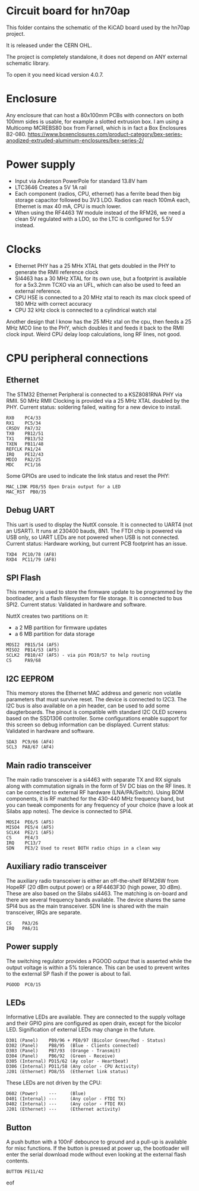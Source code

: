 Circuit board for hn70ap
========================

This folder contains the schematic of the KiCAD board used by the hn70ap
project.

It is released under the CERN OHL.

The project is completely standalone, it does not depend on ANY external
schematic library.

To open it you need kicad version 4.0.7.

Enclosure
=========
Any enclosure that can host a 80x100mm PCBs with connectors on both 100mm
sides is usable, for example a slotted extrusion box. I am using a
Multicomp MCREBS80 box from Farnell, which is in fact a Box Enclosures B2-080.
https://www.boxenclosures.com/product-category/bex-series-anodized-extruded-aluminum-enclosures/bex-series-2/


Power supply
============
 * Input via Anderson PowerPole for standard 13.8V ham
 * LTC3646 Creates a 5V 1A rail
 * Each component (radios, CPU, ethernet) has a ferrite bead then big storage
capacitor followed bu 3V3 LDO. Radios can reach 100mA each, Ethernet is max
40 mA, CPU is much lower.
 * When using the RF4463 1W module instead of the RFM26, we need a clean 5V
regulated with a LDO, so the LTC is configured for 5.5V instead.
 
Clocks
======
 * Ethernet PHY has a 25 MHx XTAL that gets doubled in the PHY to generate the
RMII reference clock
 * SI4463 has a 30 MHz XTAL for its own use, but a footprint is available for a
5x3.2mm TCXO via an UFL, which can also be used to feed an external reference.
 * CPU HSE is connected to a 20 MHz xtal to reach its max clock speed of 180 MHz
with correct accuracy
 * CPU 32 kHz clock is connected to a cylindrical watch xtal

Another design that I know has the 25 MHz xtal on the cpu, then feeds a 25 MHz
MCO line to the PHY, which doubles it and feeds it back to the RMII clock input.
Weird CPU delay loop calculations, long RF lines, not good.

CPU peripheral connections
==========================

Ethernet
--------

The STM32 Ethernet Peripheral is connected to a KSZ8081RNA PHY via RMII. 50 MHz
RMII Clocking is provided via a 25 MHz XTAL doubled by the PHY. Current status:
soldering failed, waiting for a new device to install.

```
RX0    PC4/33
RX1    PC5/34
CRSDV  PA7/32
TX0    PB12/51
TX1    PB13/52
TXEN   PB11/48
REFCLK PA1/24
IRQ    PE12/43
MDIO   PA2/25
MDC    PC1/16
```

Some GPIOs are used to indicate the link status and reset the PHY:

```
MAC_LINK PD8/55 Open Drain output for a LED
MAC_RST  PB0/35
```

Debug UART
----------
This uart is used to display the NuttX console. It is connected to UART4 (not an
USART). It runs at 230400 bauds, 8N1. The FTDI chip is powered via USB only, so
UART LEDs are not powered when USB is not connected. Current status: Hardware
working, but current PCB footprint has an issue.

```
TXD4  PC10/78 (AF8)
RXD4  PC11/79 (AF8)
```

SPI Flash
---------
This memory is used to store the firmware update to be programmed by the
bootloader, and a flash filesystem for file storage. It is connected to bus
SPI2. Current status: Validated in hardware and software.

NuttX creates two partitions on it:
* a 2 MB partition for firmware updates
* a 6 MB partition for data storage

```
MOSI2  PB15/54 (AF5)
MISO2  PB14/53 (AF5)
SCLK2  PB10/47 (AF5) - via pin PD10/57 to help routing
CS     PA9/68
```

I2C EEPROM
----------
This memory stores the Ethernet MAC address and generic non volatile parameters
that must survive reset. The device is connected to I2C3. The I2C bus is also
available on a pin header, can be used to add some daugterboards. The pinout is
compatible with standard I2C OLED screens based on the SSD1306 controller. Some
configurations enable support for this screen so debug information can be
displayed. Current status: Validated in hardware and software.

```
SDA3  PC9/66 (AF4)
SCL3  PA8/67 (AF4)
```

Main radio transceiver
----------------------
The main radio transceiver is a si4463 with separate TX and RX signals along
with commutation signals in the form of 5V DC bias on the RF lines. It can be
connected to external RF hardware (LNA/PA/Switch). Using BOM components, it is
RF matched for the 430-440 MHz frequency band, but you can tweak components for
any frequency of your choice (have a look at Silabs app notes). The device is
connected to SPI4.

```
MOSI4  PE6/5 (AF5)
MISO4  PE5/4 (AF5)
SCLK4  PE2/1 (AF5)
CS     PE4/3
IRQ    PC13/7
SDN    PE3/2 Used to reset BOTH radio chips in a clean way
```

Auxiliary radio transceiver
---------------------------
The auxiliary radio transceiver is either an off-the-shelf RFM26W from HopeRF
(20 dBm output power) or a RF4463F30 (high power, 30 dBm). These are also based
on the Silabs si4463. The matching is on-board and there are several frequency
bands available. The device shares the same SPI4 bus as the main transceiver.
SDN line is shared with the main transceiver, IRQs are separate.

```
CS    PA3/26
IRQ   PA6/31
```

Power supply
------------
The switching regulator provides a PGOOD output that is asserted while the
output voltage is within a 5% tolerance. This can be used to prevent writes to
the external SP flash if the power is about to fail.

```
PGOOD  PC0/15
```

LEDs
----
Informative LEDs are available. They are connected to the supply voltage and
their GPIO pins are configured as open drain, except for the bicolor LED.
Signification of external LEDs may change in the future.

```
D301 (Panel)    PB9/96 + PE0/97 (Bicolor Green/Red - Status)
D302 (Panel)    PB8/95  (Blue - Clients connected)
D303 (Panel)    PB7/93  (Orange - Transmit)
D304 (Panel)    PB6/92  (Green - Receive)
D305 (Internal) PD15/62 (Ay color - Heartbeat)
D306 (Internal) PD11/58 (Any color - CPU Activity)
J201 (Ethernet) PD8/55  (Ethernet link status)
```

These LEDs are not driven by the CPU:

```
D602 (Power)    ---     (Blue)
D401 (Internal) ---     (Any color - FTDI TX)
D402 (Internal) ---     (Any color - FTDI RX)
J201 (Ethernet) ---     (Ethernet activity)
```

Button
------
A push button with a 100nF debounce to ground and a pull-up is available for misc functions.
If the button is pressed at power up, the bootloader will enter the serial download mode without
even looking at the external flash contents.

```
BUTTON PE11/42
```

eof
